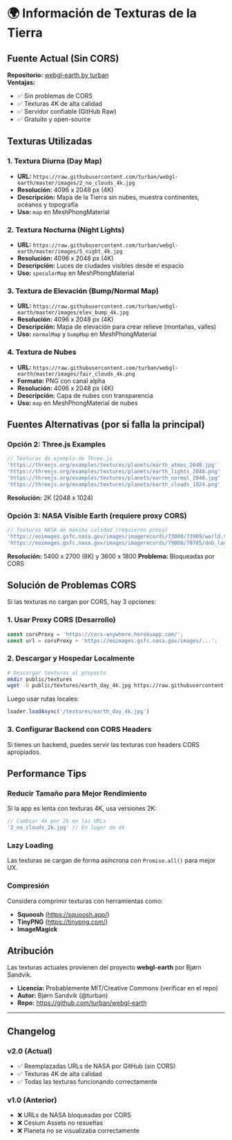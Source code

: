 # 🌍 Información de Texturas de la Tierra

## Fuente Actual (Sin CORS)
**Repositorio:** [webgl-earth by turban](https://github.com/turban/webgl-earth)  
**Ventajas:**
- ✅ Sin problemas de CORS
- ✅ Texturas 4K de alta calidad
- ✅ Servidor confiable (GitHub Raw)
- ✅ Gratuito y open-source

## Texturas Utilizadas

### 1. Textura Diurna (Day Map)
- **URL:** `https://raw.githubusercontent.com/turban/webgl-earth/master/images/2_no_clouds_4k.jpg`
- **Resolución:** 4096 x 2048 px (4K)
- **Descripción:** Mapa de la Tierra sin nubes, muestra continentes, océanos y topografía
- **Uso:** `map` en MeshPhongMaterial

### 2. Textura Nocturna (Night Lights)
- **URL:** `https://raw.githubusercontent.com/turban/webgl-earth/master/images/5_night_4k.jpg`
- **Resolución:** 4096 x 2048 px (4K)
- **Descripción:** Luces de ciudades visibles desde el espacio
- **Uso:** `specularMap` en MeshPhongMaterial

### 3. Textura de Elevación (Bump/Normal Map)
- **URL:** `https://raw.githubusercontent.com/turban/webgl-earth/master/images/elev_bump_4k.jpg`
- **Resolución:** 4096 x 2048 px (4K)
- **Descripción:** Mapa de elevación para crear relieve (montañas, valles)
- **Uso:** `normalMap` y `bumpMap` en MeshPhongMaterial

### 4. Textura de Nubes
- **URL:** `https://raw.githubusercontent.com/turban/webgl-earth/master/images/fair_clouds_4k.png`
- **Formato:** PNG con canal alpha
- **Resolución:** 4096 x 2048 px (4K)
- **Descripción:** Capa de nubes con transparencia
- **Uso:** `map` en MeshPhongMaterial de nubes

## Fuentes Alternativas (por si falla la principal)

### Opción 2: Three.js Examples
```javascript
// Texturas de ejemplo de Three.js
'https://threejs.org/examples/textures/planets/earth_atmos_2048.jpg'
'https://threejs.org/examples/textures/planets/earth_lights_2048.png'
'https://threejs.org/examples/textures/planets/earth_normal_2048.jpg'
'https://threejs.org/examples/textures/planets/earth_clouds_1024.png'
```
**Resolución:** 2K (2048 x 1024)

### Opción 3: NASA Visible Earth (requiere proxy CORS)
```javascript
// Texturas NASA de máxima calidad (requieren proxy)
'https://eoimages.gsfc.nasa.gov/images/imagerecords/73000/73909/world.topo.bathy.200412.3x5400x2700.jpg'
'https://eoimages.gsfc.nasa.gov/images/imagerecords/79000/79765/dnb_land_ocean_ice.2012.3600x1800.jpg'
```
**Resolución:** 5400 x 2700 (8K) y 3600 x 1800
**Problema:** Bloqueadas por CORS

## Solución de Problemas CORS

Si las texturas no cargan por CORS, hay 3 opciones:

### 1. Usar Proxy CORS (Desarrollo)
```javascript
const corsProxy = 'https://cors-anywhere.herokuapp.com/';
const url = corsProxy + 'https://eoimages.gsfc.nasa.gov/images/...';
```

### 2. Descargar y Hospedar Localmente
```bash
# Descargar texturas al proyecto
mkdir public/textures
wget -O public/textures/earth_day_4k.jpg https://raw.githubusercontent.com/...
```

Luego usar rutas locales:
```javascript
loader.loadAsync('/textures/earth_day_4k.jpg')
```

### 3. Configurar Backend con CORS Headers
Si tienes un backend, puedes servir las texturas con headers CORS apropiados.

## Performance Tips

### Reducir Tamaño para Mejor Rendimiento
Si la app es lenta con texturas 4K, usa versiones 2K:
```javascript
// Cambiar 4k por 2k en las URLs
'2_no_clouds_2k.jpg' // En lugar de 4k
```

### Lazy Loading
Las texturas se cargan de forma asíncrona con `Promise.all()` para mejor UX.

### Compresión
Considera comprimir texturas con herramientas como:
- **Squoosh** (https://squoosh.app/)
- **TinyPNG** (https://tinypng.com/)
- **ImageMagick**

## Atribución

Las texturas actuales provienen del proyecto **webgl-earth** por Bjørn Sandvik.
- **Licencia:** Probablemente MIT/Creative Commons (verificar en el repo)
- **Autor:** Bjørn Sandvik (@turban)
- **Repo:** https://github.com/turban/webgl-earth

---

## Changelog

### v2.0 (Actual)
- ✅ Reemplazadas URLs de NASA por GitHub (sin CORS)
- ✅ Texturas 4K de alta calidad
- ✅ Todas las texturas funcionando correctamente

### v1.0 (Anterior)
- ❌ URLs de NASA bloqueadas por CORS
- ❌ Cesium Assets no resueltas
- ❌ Planeta no se visualizaba correctamente
